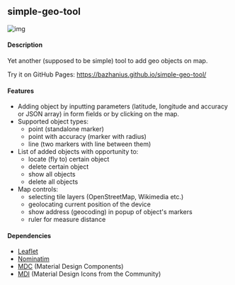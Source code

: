 ## simple-geo-tool
![img](https://repository-images.githubusercontent.com/194441323/39f32f00-a1b2-11e9-879d-89f8fc50f4b1)

#### Description
Yet another (supposed to be simple) tool to add geo objects on map.

Try it on GitHub Pages: https://bazhanius.github.io/simple-geo-tool/

#### Features
- Adding object by inputting parameters (latitude, longitude and accuracy or JSON array) in form fields or by clicking on the map.
- Supported object types:
  - point (standalone marker)
  - point with accuracy (marker with radius)
  - line (two markers with line between them)
- List of added objects with opportunity to:
  - locate (fly to) certain object
  - delete certain object
  - show  all objects
  - delete all objects
- Map controls:
  - selecting tile layers (OpenStreetMap, Wikimedia etc.)
  - geolocating current position of the device
  - show address (geocoding) in popup of object's markers
  - ruler for measure distance

#### Dependencies
- [Leaflet](https://github.com/Leaflet/Leaflet)
- [Nominatim](https://github.com/openstreetmap/Nominatim)
- [MDC](https://github.com/material-components/material-components-web) (Material Design Components)
- [MDI](https://github.com/Templarian/MaterialDesign) (Material Design Icons from the Community)
